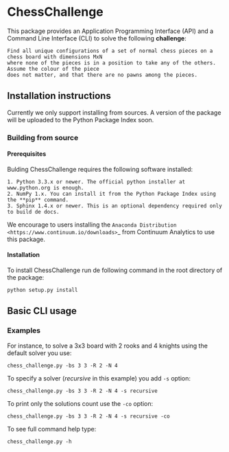 # ChessChallenge

This package provides an Application Programming Interface (API) and a Command Line Interface (CLI) to
solve the following **challenge**:

    Find all unique configurations of a set of normal chess pieces on a chess board with dimensions MxN
    where none of the pieces is in a position to take any of the others. Assume the colour of the piece
    does not matter, and that there are no pawns among the pieces.

## Installation instructions

Currently we only support installing from sources. A version of the package will be uploaded to
the Python Package Index soon.

### Building from source

#### Prerequisites

Bulding ChessChallenge requires the following software installed:

    1. Python 3.3.x or newer. The official python installer at www.python.org is enough.
    2. NumPy 1.x. You can install it from the Python Package Index using the **pip** command.
    3. Sphinx 1.4.x or newer. This is an optional dependency required only to build de docs.

We encourage to users installing the `Anaconda Distribution <https://www.continuum.io/downloads>`_
from Continuum Analytics to use this package.

#### Installation

To install ChessChallenge run de following command in the root directory of the package:

    python setup.py install

## Basic CLI usage

### Examples

For instance, to solve a 3x3 board with 2 rooks and 4 knights using the default solver you use:

    chess_challenge.py -bs 3 3 -R 2 -N 4

To specify a solver (*recursive* in this example) you add `-s` option:

    chess_challenge.py -bs 3 3 -R 2 -N 4 -s recursive

To print only the solutions count use the `-co` option:

    chess_challenge.py -bs 3 3 -R 2 -N 4 -s recursive -co

To see full command help type:

    chess_challenge.py -h
